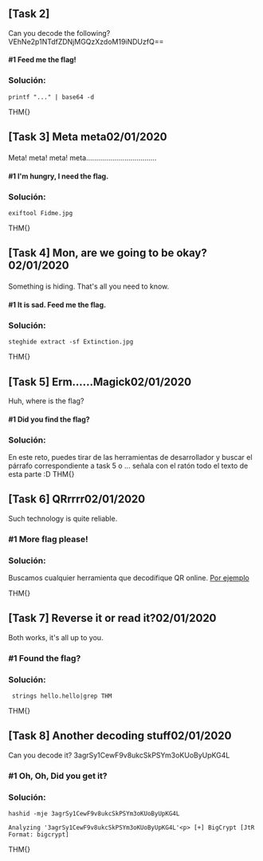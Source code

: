 ## [Task 2] 
Can you decode the following?
VEhNe2p1NTdfZDNjMGQzXzdoM19iNDUzfQ==

#### #1	Feed me the flag!<p>
### Solución:
`printf "..." | base64 -d ` <p>
THM{}<p>

## [Task 3] Meta meta02/01/2020<p>
Meta! meta! meta! meta...................................<p>

#### #1 I'm hungry, I need the flag.<p>
### Solución:
`exiftool Fidme.jpg`<p>
THM{}<p>

## [Task 4] Mon, are we going to be okay?02/01/2020<p>
Something is hiding. That's all you need to know.<p>
<p>

#### #1	It is sad. Feed me the flag.<p>
### Solución:
`steghide extract -sf Extinction.jpg`<p>
THM{}

## [Task 5] Erm......Magick02/01/2020
Huh, where is the flag?

#### #1	Did you find the flag?
### Solución:
En este reto, puedes tirar de las herramientas de desarrollador y buscar el párrafo correspondiente a task 5 o ...
señala con el ratón todo el texto de esta parte :D
THM{}

## [Task 6] QRrrrr02/01/2020
Such technology is quite reliable.

### #1 More flag please!
### Solución:
Buscamos cualquier herramienta que decodifique QR online.  [Por ejemplo](https://www.onlinebarcodereader.com/es.html)

THM{}

## [Task 7] Reverse it or read it?02/01/2020
Both works, it's all up to you.

### #1	Found the flag?
### Solución:
` strings hello.hello|grep THM`<p>
THM{}

## [Task 8] Another decoding stuff02/01/2020
Can you decode it?
3agrSy1CewF9v8ukcSkPSYm3oKUoByUpKG4L

### #1	Oh, Oh, Did you get it?
### Solución:
`hashid -mje 3agrSy1CewF9v8ukcSkPSYm3oKUoByUpKG4L`<p>
`Analyzing '3agrSy1CewF9v8ukcSkPSYm3oKUoByUpKG4L'<p>
[+] BigCrypt [JtR Format: bigcrypt]`

THM{}
